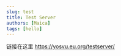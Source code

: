 ```yaml
---
slug: test
title: Test Server
authors: [Maica]
tags: [hello]
---
```


链接在这里
https://yosvu.eu.org/testserver/

